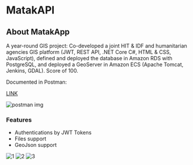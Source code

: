 # MatakAPI

## About MatakApp
A year-round GIS project: Co-developed a joint HIT & IDF and humanitarian agencies GIS platform (JWT, REST API, .NET Core C#, HTML & CSS, JavaScript), defined and deployed the database in Amazon RDS with PostgreSQL, and deployed a GeoServer in Amazon ECS (Apache Tomcat, Jenkins, GDAL). Score of 100.


Documented in Postman:

[LINK](https://documenter.getpostman.com/view/7173606/S1LsXpsP)

![postman img](https://live.staticflickr.com/65535/48520708747_7336ac831c_m.jpg)

### Features
- Authentications by JWT Tokens 
- Files support
- GeoJson support


![1](https://i.imgur.com/cCVNsM8.png)
![2](https://i.imgur.com/fKZfihO.png)
![3](https://i.imgur.com/82cfPdj.png)
<img src="https://pastepixel.com/image/7AwYgq3BPnY6x9pNdZKC.png" alt=""/>
